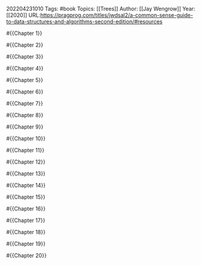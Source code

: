 202204231010
Tags: #book
Topics: [[Trees]]
Author: [[Jay Wengrow]]
Year: [[2020]]
URL:https://pragprog.com/titles/jwdsal2/a-common-sense-guide-to-data-structures-and-algorithms-second-edition/#resources

#{{Chapter 1}}

#{{Chapter 2}}

#{{Chapter 3}}

#{{Chapter 4}}

#{{Chapter 5}}

#{{Chapter 6}}

#{{Chapter 7}}

#{{Chapter 8}}

#{{Chapter 9}}

#{{Chapter 10}}

#{{Chapter 11}}

#{{Chapter 12}}

#{{Chapter 13}}

#{{Chapter 14}}

#{{Chapter 15}}

#{{Chapter 16}}

#{{Chapter 17}}

#{{Chapter 18}}

#{{Chapter 19}}

#{{Chapter 20}}
